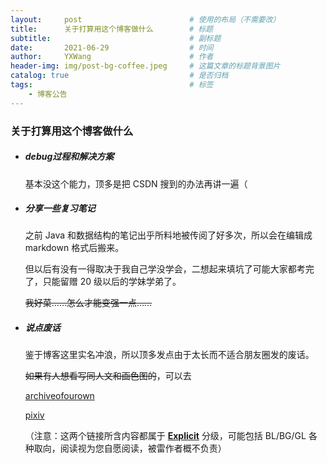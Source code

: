```yaml
---
layout:     post   				        # 使用的布局（不需要改）
title:      关于打算用这个博客做什么 		# 标题 
subtitle:   					        # 副标题
date:       2021-06-29 				    # 时间
author:     YXWang 					    # 作者
header-img: img/post-bg-coffee.jpeg 	# 这篇文章的标题背景图片
catalog: true 						    # 是否归档
tags:								    # 标签
    - 博客公告
---
```


### 关于打算用这个博客做什么
- ##### debug过程和解决方案

  基本没这个能力，顶多是把 CSDN 搜到的办法再讲一遍（

  

- ##### 分享一些复习笔记

  之前 Java 和数据结构的笔记出乎所料地被传阅了好多次，所以会在编辑成 markdown 格式后搬来。

  但以后有没有一得取决于我自己学没学会，二想起来填坑了可能大家都考完了，只能留赠 20 级以后的学妹学弟了。

  ~~我好菜……怎么才能变强一点……~~

  

- ##### 说点废话

  鉴于博客这里实名冲浪，所以顶多发点由于太长而不适合朋友圈发的废话。

  ~~如果有人想看写同人文和画色图的~~，可以去

  [archiveofourown](https://archiveofourown.org/users/Svartalfheim)
  
  [pixiv](https://www.pixiv.net/users/4766436)
  
  （注意：这两个链接所含内容都属于 **<u>Explicit</u>** 分级，可能包括 BL/BG/GL 各种取向，阅读视为您自愿阅读，被雷作者概不负责）
  
  
  
  
